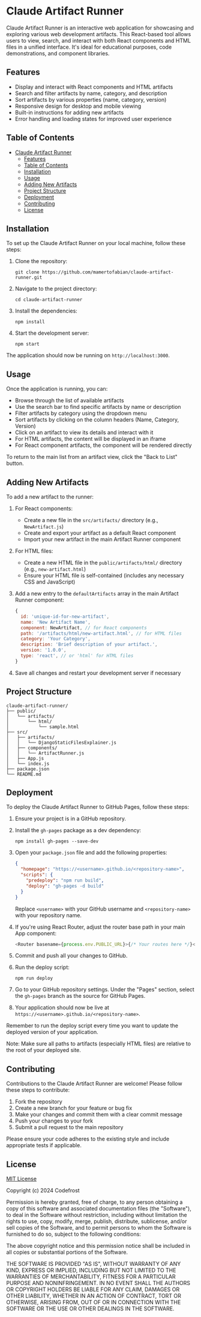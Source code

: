 # Claude Artifact Runner

Claude Artifact Runner is an interactive web application for showcasing and exploring various web development artifacts. This React-based tool allows users to view, search, and interact with both React components and HTML files in a unified interface. It's ideal for educational purposes, code demonstrations, and component libraries.

## Features

- Display and interact with React components and HTML artifacts
- Search and filter artifacts by name, category, and description
- Sort artifacts by various properties (name, category, version)
- Responsive design for desktop and mobile viewing
- Built-in instructions for adding new artifacts
- Error handling and loading states for improved user experience

## Table of Contents

- [Claude Artifact Runner](#claude-artifact-runner)
  - [Features](#features)
  - [Table of Contents](#table-of-contents)
  - [Installation](#installation)
  - [Usage](#usage)
  - [Adding New Artifacts](#adding-new-artifacts)
  - [Project Structure](#project-structure)
  - [Deployment](#deployment)
  - [Contributing](#contributing)
  - [License](#license)

## Installation

To set up the Claude Artifact Runner on your local machine, follow these steps:

1. Clone the repository:

   ```
   git clone https://github.com/mamertofabian/claude-artifact-runner.git
   ```

2. Navigate to the project directory:

   ```
   cd claude-artifact-runner
   ```

3. Install the dependencies:

   ```
   npm install
   ```

4. Start the development server:
   ```
   npm start
   ```

The application should now be running on `http://localhost:3000`.

## Usage

Once the application is running, you can:

- Browse through the list of available artifacts
- Use the search bar to find specific artifacts by name or description
- Filter artifacts by category using the dropdown menu
- Sort artifacts by clicking on the column headers (Name, Category, Version)
- Click on an artifact to view its details and interact with it
- For HTML artifacts, the content will be displayed in an iframe
- For React component artifacts, the component will be rendered directly

To return to the main list from an artifact view, click the "Back to List" button.

## Adding New Artifacts

To add a new artifact to the runner:

1. For React components:

   - Create a new file in the `src/artifacts/` directory (e.g., `NewArtifact.js`)
   - Create and export your artifact as a default React component
   - Import your new artifact in the main Artifact Runner component

2. For HTML files:

   - Create a new HTML file in the `public/artifacts/html/` directory (e.g., `new-artifact.html`)
   - Ensure your HTML file is self-contained (includes any necessary CSS and JavaScript)

3. Add a new entry to the `defaultArtifacts` array in the main Artifact Runner component:

   ```javascript
   {
     id: 'unique-id-for-new-artifact',
     name: 'New Artifact Name',
     component: NewArtifact, // for React components
     path: '/artifacts/html/new-artifact.html', // for HTML files
     category: 'Your Category',
     description: 'Brief description of your artifact.',
     version: '1.0.0',
     type: 'react', // or 'html' for HTML files
   }
   ```

4. Save all changes and restart your development server if necessary

## Project Structure

```
claude-artifact-runner/
├── public/
│   └── artifacts/
│       └── html/
│           └── sample.html
├── src/
│   ├── artifacts/
│   │   └── DjangoStaticFilesExplainer.js
│   ├── components/
│   │   └── ArtifactRunner.js
│   ├── App.js
│   └── index.js
├── package.json
└── README.md
```

## Deployment

To deploy the Claude Artifact Runner to GitHub Pages, follow these steps:

1. Ensure your project is in a GitHub repository.

2. Install the `gh-pages` package as a dev dependency:

   ```
   npm install gh-pages --save-dev
   ```

3. Open your `package.json` file and add the following properties:

   ```json
   {
     "homepage": "https://<username>.github.io/<repository-name>",
     "scripts": {
       "predeploy": "npm run build",
       "deploy": "gh-pages -d build"
     }
   }
   ```

   Replace `<username>` with your GitHub username and `<repository-name>` with your repository name.

4. If you're using React Router, adjust the router base path in your main App component:

   ```javascript
   <Router basename={process.env.PUBLIC_URL}>{/* Your routes here */}</Router>
   ```

5. Commit and push all your changes to GitHub.

6. Run the deploy script:

   ```
   npm run deploy
   ```

7. Go to your GitHub repository settings. Under the "Pages" section, select the `gh-pages` branch as the source for GitHub Pages.

8. Your application should now be live at `https://<username>.github.io/<repository-name>`.

Remember to run the deploy script every time you want to update the deployed version of your application.

Note: Make sure all paths to artifacts (especially HTML files) are relative to the root of your deployed site.

## Contributing

Contributions to the Claude Artifact Runner are welcome! Please follow these steps to contribute:

1. Fork the repository
2. Create a new branch for your feature or bug fix
3. Make your changes and commit them with a clear commit message
4. Push your changes to your fork
5. Submit a pull request to the main repository

Please ensure your code adheres to the existing style and include appropriate tests if applicable.

## License

[MIT License](https://opensource.org/licenses/MIT)

Copyright (c) 2024 Codefrost

Permission is hereby granted, free of charge, to any person obtaining a copy of this software and associated documentation files (the "Software"), to deal in the Software without restriction, including without limitation the rights to use, copy, modify, merge, publish, distribute, sublicense, and/or sell copies of the Software, and to permit persons to whom the Software is furnished to do so, subject to the following conditions:

The above copyright notice and this permission notice shall be included in all copies or substantial portions of the Software.

THE SOFTWARE IS PROVIDED "AS IS", WITHOUT WARRANTY OF ANY KIND, EXPRESS OR IMPLIED, INCLUDING BUT NOT LIMITED TO THE WARRANTIES OF MERCHANTABILITY, FITNESS FOR A PARTICULAR PURPOSE AND NONINFRINGEMENT. IN NO EVENT SHALL THE AUTHORS OR COPYRIGHT HOLDERS BE LIABLE FOR ANY CLAIM, DAMAGES OR OTHER LIABILITY, WHETHER IN AN ACTION OF CONTRACT, TORT OR OTHERWISE, ARISING FROM, OUT OF OR IN CONNECTION WITH THE SOFTWARE OR THE USE OR OTHER DEALINGS IN THE SOFTWARE.
